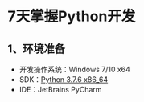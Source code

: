# 7天掌握Python开发

## 1、环境准备

- 开发操作系统：Windows 7/10 x64
- SDK：[Python 3.7.6 x86_64](https://www.python.org/ftp/python/3.7.6/python-3.7.6-amd64.exe) 
- IDE：JetBrains PyCharm